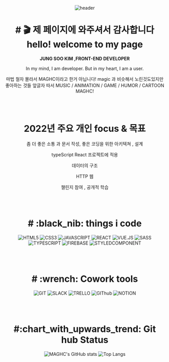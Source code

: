 
<div align="center">

 
 ![header](https://capsule-render.vercel.app/api?type=waving&color=auto&height=200&section=header&text=MAGHC&fontSize=90)
 
 
<h1># 🎬 제 페이지에 와주셔서 감사합니다 <br>hello! welcome to my page </h1>
<b> JUNG SOO KIM ,FRONT-END DEVELOPER</b>
<p > In my mind, I am developer. But in my heart, I am a user.</p>
<p>마법 철자 몰라서 MAGHC이라고 한거 아닙니다! magic 과 비슷해서 노린것도있지만 <br>
좋아하는 것들 앞글자 따서 MUSIC / ANIMATION / GAME / HUMOR / CARTOON  MAGHC!</p> 



<br>
<br>



<h1> 2022년 주요 개인 focus & 목표  </h1>

<p>  좀 더 좋은 소통 과 문서 작성, 좋은 코딩을 위한 아키텍쳐 , 설계</p>
<p> typeScript  React 프로젝트에 적용 </p>
<p> 데이터의 구조 </p>
<p> HTTP 웹  </p>
<p> 챌린지 참여 , 공개적 학습</p>

<br>
<br>

 

 
<h1># :black_nib: things i code </h1>


![HTML5](https://img.shields.io/badge/-html5-blue?style=plastic=?style=for-the-badge&logo=html5)
![CSS3](https://img.shields.io/badge/-css3-blue?style=plastic=?style=for-the-badge&logo=css3)
![JAVASCRIPT](https://img.shields.io/badge/-javascript-blue?style=plastic=?style=for-the-badge&logo=javascript)
![REACT](https://img.shields.io/badge/-react-blue?style=plastic=?style=for-the-badge&logo=react)
![VUE.JS](https://img.shields.io/badge/-vue.js-green?style=plastic=?style=for-the-badge&logo=vue.js)
![SASS](https://img.shields.io/badge/-sass-green?style=plastic=?style=for-the-badge&logo=sass)
![TYPESCRIPT](https://img.shields.io/badge/-typescript-green?style=plastic=?style=for-the-badge&logo=typescript)
![FIREBASE](https://img.shields.io/badge/-firebase-green?style=plastic=?style=for-the-badge&logo=firebase)
![STYLEDCOMPONENT](https://img.shields.io/badge/-styledcomponents-black?style=plastic=?style=for-the-badge&logo=styled-components)

<br>
<br>


<h1># :wrench: Cowork tools </h1>


![GIT](https://img.shields.io/badge/-git-black?style=plastic=?style=for-the-badge&logo=git)
![SLACK](https://img.shields.io/badge/-slack-black?style=plastic=?style=for-the-badge&logo=slack)
![TRELLO](https://img.shields.io/badge/-trello-black?style=plastic=?style=for-the-badge&logo=trello)
![GIThub](https://img.shields.io/badge/-github-black?style=plastic=?style=for-the-badge&logo=github)
![NOTION](https://img.shields.io/badge/-notion-black?style=plastic=?style=for-the-badge&logo=notion)

<br>
<br>


<h1> #:chart_with_upwards_trend: Git hub Status </h1>

![MAGHC's GitHub stats](https://github-readme-stats.vercel.app/api?username=MAGHC&show_icons=true&theme=radical)
![Top Langs](https://github-readme-stats.vercel.app/api/top-langs/?username=MAGHC&layout=compact&theme=tokyonight)

 
 
 


</div>
